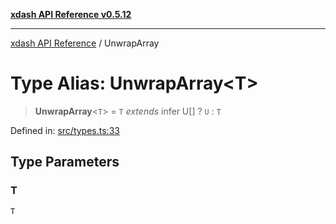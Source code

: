 [**xdash API Reference v0.5.12**](index.md)

***

[xdash API Reference](/xdash/api/index.md) / UnwrapArray

# Type Alias: UnwrapArray\<T\>

> **UnwrapArray**\<`T`\> = `T` *extends* infer U[] ? `U` : `T`

Defined in: [src/types.ts:33](https://github.com/shtse8/xdash/blob/ed88c6e7ad3be9e5e1e06776f9ca07ed27d97c13/src/types.ts#L33)

## Type Parameters

### T

`T`
